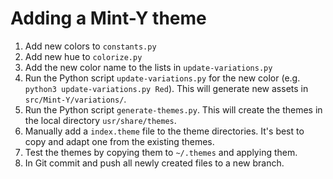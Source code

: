 Adding a Mint-Y theme
=====================

1. Add new colors to `constants.py`
2. Add new hue to `colorize.py`
3. Add the new color name to the lists in `update-variations.py`
4. Run the Python script `update-variations.py` for the new color (e.g. `python3 update-variations.py Red`). 
This will generate new assets in `src/Mint-Y/variations/`.
5. Run the Python script `generate-themes.py`. This will create the themes in the local directory `usr/share/themes`.
6. Manually add a `index.theme` file to the theme directories. It's best to copy and adapt one from the existing themes.
7. Test the themes by copying them to `~/.themes` and applying them.
8. In Git commit and push all newly created files to a new branch.
